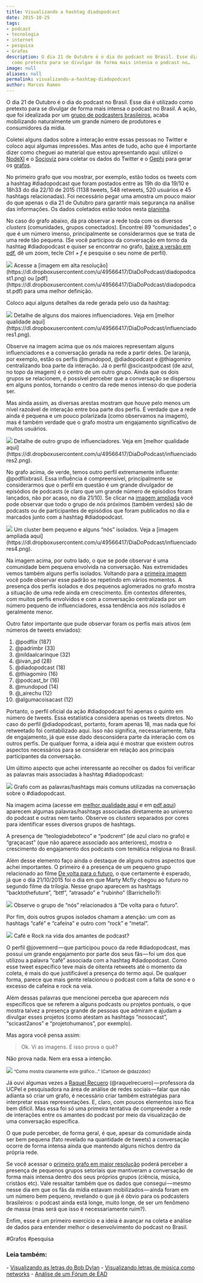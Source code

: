 ```yaml
---
title: Visualizando a hashtag diadopodcast
date: 2015-10-25
tags:
- podcast
- tecnologia
- internet
- pesquisa
- Grafos
description: O dia 21 de Outubro é o dia do podcast no Brasil. Esse dia é utilizado
  como pretexto para se divulgar de forma mais intensa o podcast no…
image: null
aliases: null
permalink: visualizando-a-hashtag-diadopodcast
author: Marcos Ramon
---
```

O dia 21 de Outubro é o dia do podcast no Brasil. Esse dia é utilizado como pretexto para se divulgar de forma mais intensa o podcast no Brasil. A ação, que foi idealizada por um [grupo de podcasters brasileiros](http://diadopodcast.com.br/), acaba mobilizando naturalmente um grande número de produtores e consumidores da mídia.

Coletei alguns dados sobre a interação entre essas pessoas no Twitter e coloco aqui algumas impressões. Mas antes de tudo, acho que é importante dizer como cheguei ao material que estou apresentando aqui: utilizei o [NodeXl](http://nodexl.codeplex.com/) e o [Socioviz](http://socioviz.net) para coletar os dados do Twitter e o [Gephi](http://gephi.github.io/) para gerar os [grafos](https://pt.wikipedia.org/wiki/Teoria_dos_grafos).

No primeiro grafo que vou mostrar, por exemplo, estão todos os tweets com a hashtag #diadopodcast que foram postados entre as 19h do dia 19/10 e 18h33 do dia 22/10 de 2015 (1138 tweets, 548 retweets, 520 usuários e 45 hashtags relacionadas). Foi necessário pegar uma amostra um pouco maior do que apenas o dia 21 de Outubro para garantir mais segurança na análise das informações. Os dados coletados estão todos nesta [planinha](https://dl.dropboxusercontent.com/u/49566417/DiaDoPodcast/1445638752768.xls).

No caso do grafo abaixo, dá pra observar a rede toda com os diversos _clusters_ (comunidades, grupos conectados). Encontrei 89 “comunidades”, o que é um número imenso, principalmente se considerarmos que se trata de uma rede tão pequena. (Se você participou da conversação em torno da hashtag #diadopodcast e quiser se encontrar no grafo, [baixe a versão em pdf](https://dl.dropboxusercontent.com/u/49566417/DiaDoPodcast/diadopodcast.pdf), dê um zoom, tecle _Ctrl + f_ e pesquise o seu nome de perfil).

<img src="/assets/img/Pasted image 20250311150726.png">
Acesse a [imagem em alta resolução](https://dl.dropboxusercontent.com/u/49566417/DiaDoPodcast/diadopodcast1.png) ou [pdf](https://dl.dropboxusercontent.com/u/49566417/DiaDoPodcast/diadopodcast.pdf) para uma melhor definição.

Coloco aqui alguns detalhes da rede gerada pelo uso da hashtag:

<img src="/assets/img/Pasted image 20250311150810.png">
Detalhe de alguns dos maiores influenciadores. Veja em [melhor qualidade aqui](https://dl.dropboxusercontent.com/u/49566417/DiaDoPodcast/influenciadores1.png).

Observe na imagem acima que os _nós_ maiores representam alguns influenciadores e a conversação gerada na rede a partir deles. De laranja, por exemplo, estão os perfis @mundopod, @diadopodcast e @thiagomiro centralizando boa parte da interação. Já o perfil @scicastpodcast (de azul, no topo da imagem) é o centro de um outro grupo. Ainda que os dois grupos se relacionem, é possível perceber que a conversação se dispersou em alguns pontos, tornando o centro da rede menos intenso do que poderia ser.

Mas ainda assim, as diversas arestas mostram que houve pelo menos um nível razoável de interação entre boa parte dos perfis. É verdade que a rede ainda é pequena e um pouco polarizada (como observamos na imagem), mas é também verdade que o grafo mostra um engajamento significativo de muitos usuários.

<img src="/assets/img/Pasted image 20250311150820.png">
Detalhe de outro grupo de influenciadores. Veja em [melhor qualidade aqui](https://dl.dropboxusercontent.com/u/49566417/DiaDoPodcast/influenciadores2.png).

No grafo acima, de verde, temos outro perfil extremamente influente: @podflixbrasil. Essa influência é compreensível, principalmente se considerarmos que o perfil em questão é um grande divulgador de episódios de podcasts (e claro que um grande número de episódios foram lançados, não por acaso, no dia 21/10). Se clicar na [imagem ampliada](https://dl.dropboxusercontent.com/u/49566417/DiaDoPodcast/influenciadores2.png) você pode observar que todo o grupo de _nós_ próximos (também verdes) são de podcasts ou de participantes de episódios que foram publicados no dia e marcados junto com a hashtag #diadopodcast.

<img src="/assets/img/Pasted image 20250311150832.png">
Um cluster bem pequeno e alguns “nós” isolados. Veja a [imagem ampliada aqui](https://dl.dropboxusercontent.com/u/49566417/DiaDoPodcast/influenciadores4.png).

Na imagem acima, por outro lado, o que se pode observar é uma comunidade bem pequena envolvida na conversação. Nas extremidades vemos também alguns perfis isolados. Voltando para a [primeira imagem](https://dl.dropboxusercontent.com/u/49566417/DiaDoPodcast/diadopodcast1.png) você pode observar esse padrão se repetindo em vários momentos. A presença dos perfis isolados e dos pequenos aglomerados no grafo mostra a situação de uma rede ainda em crescimento. Em contextos diferentes, com muitos perfis envolvidos e com a conversação centralizada por um número pequeno de influenciadores, essa tendência aos _nós_ isolados é geralmente menor.

Outro fator importante que pude observar foram os perfis mais ativos (em números de tweets enviados):

1. @podflix (187)
2. @padrimbr (33)
3. @nildaalcarinque (32)
4. @ivan_pd (28)
5. @diadopodcast (18)
6. @thiagomiro (16)
7. @podcast_br (16)
8. @mundopod (14)
9. @_airechu (12)
10. @algumacoisacast (12)

Portanto, o perfil oficial da ação #diadopodcast foi apenas o quinto em número de tweets. Essa estatística considera apenas os tweets diretos. No caso do perfil @diadopodcast, portanto, foram apenas 18, mas nada que foi retweetado foi contabilizado aqui. Isso não significa, necessariamente, falta de engajamento, já que esse dado desconsidera parte da interação com os outros perfis. De qualquer forma, a ideia aqui é mostrar que existem outros aspectos necessários para se considerar em relação aos principais participantes da conversação.

Um último aspecto que achei interessante ao recolher os dados foi verificar as palavras mais associadas à hashtag #diadopodcast:

<img src="/assets/img/Pasted image 20250311150843.png">
Grafo com as palavras/hashtags mais comuns utilizadas na conversação sobre o #diadopodcast.

Na imagem acima (acesse em [melhor qualidade aqui](https://dl.dropboxusercontent.com/u/49566417/DiaDoPodcast/palavras4.png) e em [pdf aqui](https://dl.dropboxusercontent.com/u/49566417/DiaDoPodcast/palavras%202.pdf)) aparecem algumas palavras/hashtags associadas diretamente ao universo do podcast e outras nem tanto. Observe os _clusters_ separados por cores para identificar esses diversos grupos de hashtags.

A presença de “teologiadeboteco” e “podcrent” (de azul claro no grafo) e “graçacast” (que não aparece associado aos anteriores), mostra o crescimento do engajamento dos podcasts com temática religiosa no Brasil.

Além desse elemento faço ainda o destaque de alguns outros aspectos que achei importantes. O primeiro é a presença de um pequeno grupo relacionado ao filme [De volta para o futuro](https://pt.wikipedia.org/wiki/Back_to_the_Future), o que certamente é esperado, já que o dia 21/10/2015 foi o dia em que Marty Mcfly chegou ao futuro no segundo filme da trilogia. Nesse grupo aparecem as hashtags “backtothefuture”, “bttf”, “atrasado” e “rubinho” (Barrichello?):

<img src="/assets/img/Pasted image 20250311150855.png">
Observe o grupo de “nós” relacionados à “De volta para o futuro”.

Por fim, dois outros grupos isolados chamam a atenção: um com as hashtags “café” e “cafeína” e outro com “rock” e “metal”.

<img src="/assets/img/Pasted image 20250311150905.png">
Café e Rock na vida dos amantes de podcast?

O perfil @jovemnerd — que participou pouco da rede #diadopodcast, mas possui um grande engajamento por parte dos seus fãs — foi um dos que utilizou a palavra “café” associada com a hashtag #diadopodcast. Como esse tweet específico teve mais de oitenta retweets até o momento da coleta, é mais do que justificável a presença do termo aqui. De qualquer forma, parece que mais gente relacionou o podcast com a falta de sono e o excesso de cafeína e rock na veia.

Além dessas palavras que mencionei perceba que aparecem _nós_ específicos que se referem a alguns podcasts ou projetos pontuais, o que mostra talvez a presença grande de pessoas que admiram e ajudam a divulgar esses projetos (como atestam as hashtags “nossocast”, “scicast2anos” e “projetohumanos”, por exemplo).

Mas agora você pensa assim:

> Ok. Vi as imagens. E isso prova o quê?

Não prova nada. Nem era essa a intenção.

<img src="/assets/img/Pasted image 20250311150926.png">
<small>“Como mostra claramente este gráfico…” (Cartoon de @dazzdoc)</small>

Já ouvi algumas vezes a [Raquel Recuero](http://www.raquelrecuero.com) (@raquelrecuero) — professora da UCPel e pesquisadora na área de análise de redes sociais — falar que não adianta só criar um grafo, é necessário criar também estratégias para interpretar essas representações. E, claro, com poucos elementos isso fica bem difícil. Mas essa foi só uma primeira tentativa de compreender a rede de interações entre os amantes do podcast por meio da visualização de uma conversação específica.

O que pude perceber, de forma geral, é que, apesar da comunidade ainda ser bem pequena (fato revelado na quantidade de tweets) a conversação ocorre de forma intensa ainda que mantendo alguns nichos dentro da própria rede.

Se você acessar o [primeiro grafo em maior resolução](https://dl.dropboxusercontent.com/u/49566417/DiaDoPodcast/diadopodcast.pdf) poderá perceber a presença de pequenos grupos setoriais que mantiveram a conversação de forma mais intensa dentro dos seus próprios grupos (ciência, música, cristãos etc). Vale ressaltar também que os dados que consegui — mesmo nesse dia em que os fãs da mídia estavam mobilizados — ainda foram em um número bem pequeno, revelando o que já é óbvio para os podcasters brasileiros: o podcast ainda está longe, muito longe, de ser um fenômeno de massa (mas será que isso é necessariamente ruim?).

Enfim, esse é um primeiro exercício e a ideia é avançar na coleta e análise de dados para entender melhor o desenvolvimento do podcast no Brasil.

#Grafos #pesquisa

<h3>Leia também:</h3>
- <a href="/visualizando-as-letras-do-bob-dylan">Visualizando as letras do Bob Dylan</a>
- <a href="/visualizando-letras-de-musica-como-networks">Visualizando letras de música como networks</a>
- <a href="/analise-de-um-forum-de-ead">Análise de um Fórum de EAD</a>

